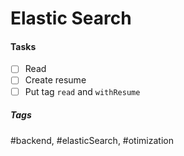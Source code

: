 # Elastic Search

#### Tasks
- [ ] Read
- [ ] Create resume
- [ ] Put tag `read` and `withResume`

##### Tags
#backend, #elasticSearch, #otimization
